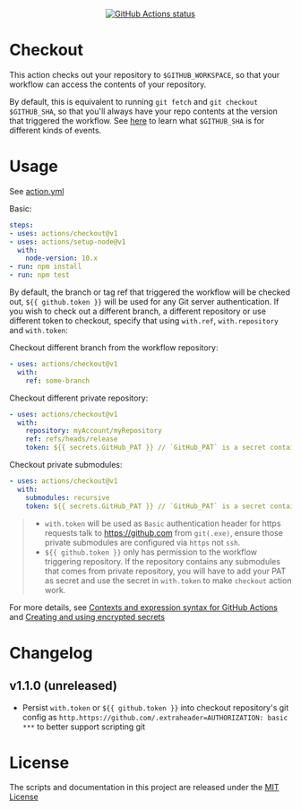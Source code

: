 <p align="center">
  <a href="https://github.com/actions/checkout"><img alt="GitHub Actions status" src="https://github.com/actions/checkout/workflows/test-local/badge.svg"></a>
</p>

# Checkout

This action checks out your repository to `$GITHUB_WORKSPACE`, so that your workflow can access the contents of your repository.

By default, this is equivalent to running `git fetch` and `git checkout $GITHUB_SHA`, so that you'll always have your repo contents at the version that triggered the workflow.
See [here](https://help.github.com/en/articles/events-that-trigger-workflows) to learn what `$GITHUB_SHA` is for different kinds of events.

# Usage

See [action.yml](action.yml)

Basic:

```yaml
steps:
- uses: actions/checkout@v1
- uses: actions/setup-node@v1
  with:
    node-version: 10.x 
- run: npm install
- run: npm test
```

By default, the branch or tag ref that triggered the workflow will be checked out, `${{ github.token }}` will be used for any Git server authentication. If you wish to check out a different branch, a different repository or use different token to checkout, specify that using `with.ref`, `with.repository` and `with.token`:

Checkout different branch from the workflow repository:
```yaml
- uses: actions/checkout@v1
  with:
    ref: some-branch
```

Checkout different private repository:
```yaml
- uses: actions/checkout@v1
  with:
    repository: myAccount/myRepository
    ref: refs/heads/release
    token: ${{ secrets.GitHub_PAT }} // `GitHub_PAT` is a secret contains your PAT.
```

Checkout private submodules:
```yaml
- uses: actions/checkout@v1
  with:
    submodules: recursive
    token: ${{ secrets.GitHub_PAT }} // `GitHub_PAT` is a secret contains your PAT.
```
> - `with.token` will be used as `Basic` authentication header for https requests talk to https://github.com from `git(.exe)`, ensure those private submodules are configured via `https` not `ssh`.
> - `${{ github.token }}` only has permission to the workflow triggering repository. If the repository contains any submodules that comes from private repository, you will have to add your PAT as secret and use the secret in `with.token` to make `checkout` action work.

For more details, see [Contexts and expression syntax for GitHub Actions](https://help.github.com/en/articles/contexts-and-expression-syntax-for-github-actions) and [Creating and using encrypted secrets](https://help.github.com/actions/automating-your-workflow-with-github-actions/creating-and-using-encrypted-secrets)

# Changelog

## v1.1.0 (unreleased)
- Persist `with.token` or `${{ github.token }}` into checkout repository's git config as `http.https://github.com/.extraheader=AUTHORIZATION: basic ***` to better support scripting git

# License

The scripts and documentation in this project are released under the [MIT License](LICENSE)
